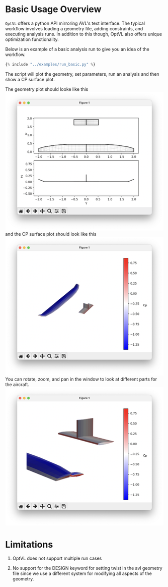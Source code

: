 # Basic Usage Overview

`OptVL` offers a python API mirroring AVL's text interface.
The typical workflow involves loading a geometry file, adding constraints, and executing analysis runs.
In addition to this though, OptVL also offers unique optimization functionality. 

Below is an example of a basic analysis run to give you an idea of the workflow. 

```python 
{% include "../examples/run_basic.py" %}
```

The script will plot the geometry, set parameters, run an analysis and then show a CP surface plot.

The geometry plot should looke like this 
![aircraft geometry plot](figures/aircraft_geom.png)
and the CP surface plot should look like this
![aircraft cp](figures/aircraft_cp.png)
You can rotate, zoom, and pan in the window to look at different parts for the aircraft.
![aircraft cp view 2](figures/aircraft_cp_view2.png)

# Limitations
1. OptVL does not support multiple run cases
<!-- 2. There is no single precision version (8 digit output instead of 16 digits) of OptVL available for download
   - You could compile one yourself if you really need this -->
2. No support for the DESIGN keyword for setting twist in the avl geometry file since we use a different system for modifying all aspects of the geometry.
